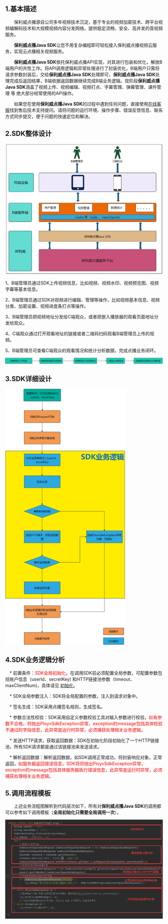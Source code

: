 ## 1.基本描述

&emsp;&emsp;保利威点播源自公司多年视频技术沉淀，基于专业的视频加密技术、跨平台视频编解码技术和大规模视频内容分发网络，提供稳定流畅、安全、高并发的音视频服务。

&emsp;&emsp;**保利威点播Java SDK**让您不用复杂编程即可轻松接入保利威点播视频云服务，实现云点播相关视频服务。

&emsp;&emsp;**保利威点播Java SDK**依托保利威点播API实现，对其进行包装和优化，解放B端用户的共性工作。将API调用逻辑和异常处理进行了封装优化，B端用户只需将请求参数封装后，交给**保利威点播Java SDK**处理即可，**保利威点播Java SDK**处理完成后返回结果，B端依据返回数据继续完成B端业务逻辑。现阶段**保利威点播Java SDK**涵盖了视频上传、视频编辑、视频打点、字幕管理、弹幕管理、课件管理 等 绝大部分经常使用的API操作。

&emsp;&emsp;如果您在使用**保利威点播Java SDK**的过程中遇到任何问题，直接使用<a href="javascript:void(0);" onclick="$('#zhichiBtnBox').click()">在线客服</a>找到售后技术支持提问。请将问题的运行环境、操作步骤、错误反馈信息、联系方式同步提交，便于问题的快速定位和解决。


## 2.SDK整体设计

<img src="../img/Dingtalk_20210401162823.png" alt="Dingtalk_20210401162823" style="zoom: 80%;" />

1、B端管理员通过SDK上传视频信息，比如视频、视频水印、视频预览图、视频字幕等基本信息。

2、B端管理员通过SDK对视频进行编辑、管理等操作，比如视频基本信息、视频分类、加密设置、视频进度条打点等操作。

3、B端管理员把视频地址分发给C端观众，或者把嵌入播放器的观看页面地址分发给观众。

4、C端观众通过打开观看地址的链接或者二维码扫码观看B端管理员上传的视频。

5、B端管理员可查看C端观众的观看情况和统计分析数据，完成点播业务闭环。

![image-20201023101248786](../img/image-202010231012487777.png)

## 3.SDK详细设计

<img src="../img/image-202010231012489999.png" alt="image-202010231012489999" style="zoom:80%;" />

## 4.SDK业务逻辑分析

&emsp;* 前置条件：<font color=#FF0000 >SDK全局初始化</font>，在调用SDK前必须配置全局参数，可配置参数包括账户信息（userId、secretKey) 和HTTP链接池参数（timeout、maxClientNum)，具体请见 [初始化](/quick_start?id=_2初始化系统)。

&emsp;* SDK全局参数注入：SDK将全局配置的参数，注入到请求对象中。

&emsp;* 签名生成：SDK采用点播签名规则，生成签名。

&emsp;* 参数合法性校验：SDK采用自定义参数校验工具对输入参数进行校验，<font color=#FF0000 >如有参数不合格，将抛出PloyvSdkException异常，exception的message包括具体校验不通过的字段信息，此异常是运行时异常，必须捕获处理相关业务逻辑。</font>

&emsp;* 发送HTTP请求，获取返回数据：SDK在初始化阶段初始化了一个HTTP链接池，所有SDK请求都是通过该链接池来发送请求。

&emsp;* 解析返回数据：解析返回数据，如SDK调用正常成功，将封装响应对象，正常返回，<font color=#FF0000 >如服务器返回错误信息，SDK将将抛出PloyvSdkException异常，exception的message包括具体服务器执行错误信息，此异常是运行时异常，必须捕获处理相关业务逻辑。</font>

## 5.调用流程模板

&emsp;&emsp;上述业务流程图解析到代码层次如下，所有对**保利威点播Java SDK**的调用都可以参考如下调用模板（**全局初始化只需要全局调用一次**）。

![image-20201104100014039](../img/img20210401174957.png)












